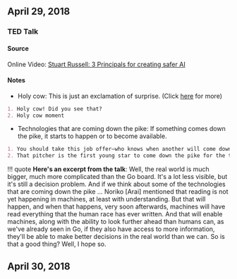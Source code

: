 ## April 29, 2018

### TED Talk

#### Source
Online Video: [Stuart Russell: 3 Principals for creating safer AI](https://www.ted.com/talks/stuart_russell_3_principles_for_creating_safer_ai?utm_campaign=tedspread&utm_medium=referral&utm_source=tedcomshare)

#### Notes
* Holy cow: This is just an exclamation of surprise. (Click [here](https://english.stackexchange.com/questions/139355/what-is-meant-by-holy-cows-phrases?utm_medium=organic&utm_source=google_rich_qa&utm_campaign=google_rich_qa) for more)

```markdown
1. Holy cow! Did you see that?
2. Holy cow moment
```

* Technologies that are coming down the pike: If something comes down the pike, it starts to happen or to become available.

```markdown
1. You should take this job offer—who knows when another will come down the pike?
2. That pitcher is the first young star to come down the pike for the team in many years.
```

!!! quote
    **Here's an excerpt from the talk**: Well, the real world is much bigger, much more complicated than the Go board. It's a lot less visible, but it's still a decision problem. And if we think about some of the technologies that are coming down the pike ... Noriko [Arai] mentioned that reading is not yet happening in machines, at least with understanding. But that will happen, and when that happens, very soon afterwards, machines will have read everything that the human race has ever written. And that will enable machines, along with the ability to look further ahead than humans can, as we've already seen in Go, if they also have access to more information, they'll be able to make better decisions in the real world than we can. So is that a good thing? Well, I hope so.

## April 30, 2018

